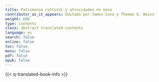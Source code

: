 ```yaml
---
title: Patrimonio cultural y atrocidades en masa
contributor_as_it_appears: Editado por James Cuno y Thomas G. Weiss
weight: 606
type: contents
class: abstract translated-contents
language: es
search: false
online: false
toc: false
menu: false
pdf: false
epub: false
---
```


{{< q-translated-book-info >}}